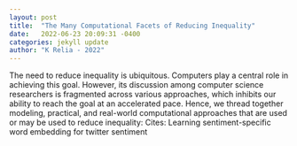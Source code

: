 ```yaml
---
layout: post
title:  "The Many Computational Facets of Reducing Inequality"
date:   2022-06-23 20:09:31 -0400
categories: jekyll update
author: "K Relia - 2022"
---
```

The need to reduce inequality is ubiquitous. Computers play a central role in achieving this goal. However, its discussion among computer science researchers is fragmented across various approaches, which inhibits our ability to reach the goal at an accelerated pace. Hence, we thread together modeling, practical, and real-world computational approaches that are used or may be used to reduce inequality: Cites: Learning sentiment-specific word embedding for twitter sentiment